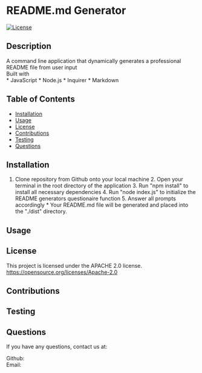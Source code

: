 # README.md Generator

  [![License](https://img.shields.io/badge/License-Apache_2.0-blue.svg)](https://opensource.org/licenses/Apache-2.0)

  ## Description
  A command line application that dynamically generates a professional README file from user input <br /> Built with <br /> * JavaScript * Node.js * Inquirer * Markdown

  ## Table of Contents
  * [Installation](#installation)
  * [Usage](#usage)
  * [License](#license)
  * [Contributions](#contributions)
  * [Testing](#testing)
  * [Questions](#questions)
  
  ## Installation
  1. Clone repository from Github onto your local machine 2. Open your terminal in the root directory of the application 3. Run "npm install" to install all necessary dependencies 4. Run "node index.js" to initialize the README generators questionaire function 5. Answer all prompts accordingly * Your README.md file will be generated and placed into the "./dist" directory. 

  ## Usage
  

  ## License 
  This project is licensed under the APACHE 2.0 license. <br />
  https://opensource.org/licenses/Apache-2.0

  ## Contributions
  

  ## Testing
  

  ## Questions
  If you have any questions, contact us at: <br />

  Github: [](https://github.com/) <br />
  Email: [](mailto:)


